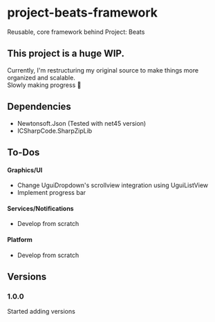 # project-beats-framework
Reusable, core framework behind Project: Beats
  
## This project is a huge WIP.
Currently, I'm restructuring my original source to make things more organized and scalable.  
Slowly making progress 🧩

## Dependencies
- Newtonsoft.Json (Tested with net45 version)
- ICSharpCode.SharpZipLib

## To-Dos
#### Graphics/UI
- Change UguiDropdown's scrollview integration using UguiListView
- Implement progress bar
#### Services/Notifications
- Develop from scratch
#### Platform
- Develop from scratch

## Versions
### 1.0.0
Started adding versions
